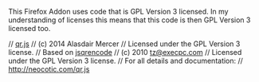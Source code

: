 This Firefox Addon uses code that is GPL Version 3 licensed.
In my understanding of licenses this means that this code is then GPL Version 3 licensed too.

// [qr.js](http://neocotic.com/qr.js)
// (c) 2014 Alasdair Mercer
// Licensed under the GPL Version 3 license.
// Based on [jsqrencode](http://code.google.com/p/jsqrencode/)
// (c) 2010 tz@execpc.com
// Licensed under the GPL Version 3 license.
// For all details and documentation:
// <http://neocotic.com/qr.js>

